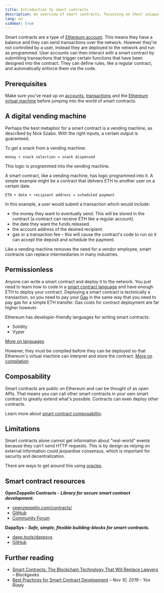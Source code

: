 ```yaml
---
title: Introduction to smart contracts
description: An overview of smart contracts, focussing on their unique characteristics and limitations.
lang: en
sidebar: true
---
```


Smart contracts are a type of [Ethereum account](/en/developers/docs/accounts/). This means they have a balance and they can send transactions over the network. However they're not controlled by a user, instead they are deployed to the network and run as programmed. User accounts can then interact with a smart contract by submitting transactions that trigger certain functions that have been designed into the contract. They can define rules, like a regular contract, and automatically enforce them via the code.

## Prerequisites

Make sure you've read up on [accounts](/developers/docs/accounts/), [transactions](/developers/docs/transactions/) and the [Ethereum virtual machine](/developers/docs/evm/) before jumping into the world of smart contracts.

## A digital vending machine

Perhaps the best metaphor for a smart contract is a vending machine, as described by Nick Szabo. With the right inputs, a certain output is guaranteed.

To get a snack from a vending machine:

```
money + snack selection = snack dispensed
```

This logic is programmed into the vending machine.

A smart contract, like a vending machine, has logic programmed into it. A simple example might be a contract that delivers ETH to another user on a certain date.

```
ETH + date + recipient address = scheduled payment
```

In this example, a user would submit a transaction which would include:

- the money they want to eventually send. This will be stored in the contract (a contract can receive ETH like a regular account).
- the date they want the funds released.
- the account address of the desired recipient.
- gas or a transaction fee – this will cause the contract's code to run so it can accept the deposit and schedule the payment.

Like a vending machine removes the need for a vendor employee, smart contracts can replace intermediaries in many industries.

## Permissionless

Anyone can write a smart contract and deploy it to the network. You just need to learn how to code in a [smart contract language](/en/developers/docs/smart-contracts/languages) and have enough ETH to deploy your contract. Deploying a smart contract is technically a transaction, so you need to pay your [Gas](/en/developers/docs/gas/) in the same way that you need to pay gas for a simple ETH transfer. Gas costs for contract deployment are far higher however.

Ethereum has developer-friendly languages for writing smart contracts:

- Solidity
- Vyper

[More on languages](/en/developers/smart-contracts/languages/)

However, they must be compiled before they can be deployed so that Ethereum's virtual machine can interpret and store the contract. [More on compilation](/en/developers/docs/smart-contracts/compling-smart-contracts/)

## Composability

Smart contracts are public on Ethereum and can be thought of as open APIs. That means you can call other smart contracts in your own smart contract to greatly extend what's possible. Contracts can even deploy other contracts.

Learn more about [smart contract composability](/developers/docs/smart-contracts/composability/).

## Limitations

Smart contracts alone cannot get information about "real-world" events because they can't send HTTP requests. This is by design as relying on external information could jeopardise consensus, which is important for security and decentralization.

There are ways to get around this using [oracles](/en/developers/docs/oracles/).

## Smart contract resources

**OpenZeppelin Contracts -** **_Library for secure smart contract development._**

- [openzeppelin.com/contracts/](https://openzeppelin.com/contracts/)
- [GitHub](https://github.com/OpenZeppelin/openzeppelin-contracts)
- [Community Forum](https://forum.openzeppelin.com/c/general/16)

**DappSys -** **_Safe, simple, flexible building-blocks for smart-contracts._**

- [dapp.tools/dappsys](https://dapp.tools/dappsys/)
- [GitHub](https://github.com/dapphub/dappsys)

## Further reading

- [Smart Contracts: The Blockchain Technology That Will Replace Lawyers](https://blockgeeks.com/guides/smart-contracts/) _– Blockgeeks_
- [Best Practices for Smart Contract Development](https://yos.io/2019/11/10/smart-contract-development-best-practices/) _– Nov 10, 2019 - Yos Riady_
